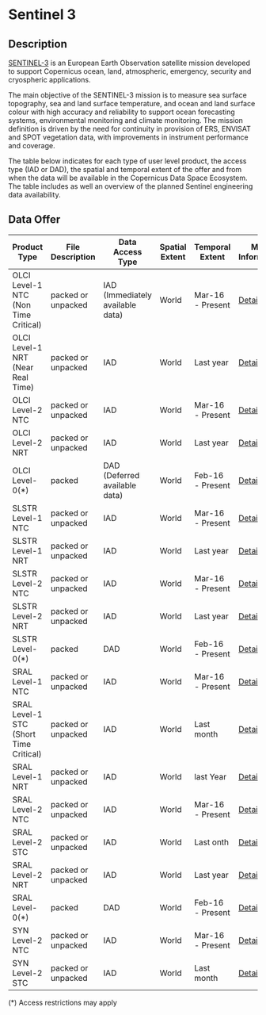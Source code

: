 # Sentinel 3


## Description
[SENTINEL-3](https://sentinels.copernicus.eu/web/sentinel/missions/sentinel-3) is an European Earth Observation satellite mission developed to support Copernicus ocean, land, atmospheric, emergency, security and cryospheric applications.

The main objective of the SENTINEL-3 mission is to measure sea surface topography, sea and land surface temperature, and ocean and land surface colour with high accuracy and reliability to support ocean forecasting systems, environmental monitoring and climate monitoring. The mission definition is driven by the need for continuity in provision of ERS, ENVISAT and SPOT vegetation data, with improvements in instrument performance and coverage.


The table below indicates for each type of user level product, the access type (IAD or DAD), the spatial and temporal extent of the offer and from when the data will be available in the Copernicus Data Space Ecosystem. 
The table includes as well an overview of the planned Sentinel engineering data availability.  


## Data Offer

|Product Type| File Description| Data Access Type | Spatial Extent | Temporal Extent | More Information | Available from |
|------------ | ---------------------- | ---------------------- | ------------ | ------------ | ------------| -----------|
|OLCI Level-1 NTC (Non Time Critical) | packed or unpacked | IAD (Immediately available data) | World | Mar-16 - Present | [Details](https://sentinels.copernicus.eu/web/sentinel/missions/sentinel-3/data-products/olci)| Jan-23|
|OLCI Level-1 NRT (Near Real Time) | packed or unpacked | IAD | World |Last year | [Details](https://sentinels.copernicus.eu/web/sentinel/missions/sentinel-3/data-products/olci)| Jan-23|
|OLCI Level-2 NTC | packed or unpacked | IAD | World | Mar-16 - Present | [Details](https://sentinels.copernicus.eu/web/sentinel/missions/sentinel-3/data-products/olci)| Jan-23|
|OLCI Level-2 NRT | packed or unpacked | IAD | World | Last year | [Details](https://sentinels.copernicus.eu/web/sentinel/missions/sentinel-3/data-products/olci)| Jan-23|
|OLCI Level-0(*) | packed | DAD (Deferred available data) | World | Feb-16 - Present | [Details](https://sentinels.copernicus.eu/web/sentinel/missions/sentinel-3/data-products/olci)| Jul-23|
|SLSTR Level-1 NTC | packed or unpacked | IAD | World | Mar-16 - Present | [Details](https://sentinels.copernicus.eu/web/sentinel/missions/sentinel-3/data-products/slstr)| Jan-23|
|SLSTR Level-1 NRT  | packed or unpacked | IAD | World | Last year | [Details](https://sentinels.copernicus.eu/web/sentinel/missions/sentinel-3/data-products/slstr)| Jan-23|
|SLSTR Level-2 NTC | packed or unpacked | IAD | World | Mar-16 - Present | [Details](https://sentinels.copernicus.eu/web/sentinel/missions/sentinel-3/data-products/slstr)| Jan-23|
|SLSTR Level-2 NRT | packed or unpacked | IAD | World | Last year | [Details](https://sentinels.copernicus.eu/web/sentinel/missions/sentinel-3/data-products/slstr)| Jan-23|
|SLSTR Level-0(*) | packed | DAD | World | Feb-16 - Present | [Details](https://sentinels.copernicus.eu/web/sentinel/missions/sentinel-3/data-products/slstr)| Jul-23|
|SRAL Level-1 NTC | packed or unpacked | IAD | World | Mar-16 - Present | [Details](https://sentinels.copernicus.eu/web/sentinel/missions/sentinel-3/data-products/altimetry)| Jan-23|
|SRAL Level-1 STC (Short Time Critical) | packed or unpacked | IAD | World | Last month | [Details](https://sentinels.copernicus.eu/web/sentinel/missions/sentinel-3/data-products/altimetry)| Jan-23|
|SRAL Level-1 NRT | packed or unpacked | IAD | World | last Year | [Details](https://sentinels.copernicus.eu/web/sentinel/missions/sentinel-3/data-products/altimetry)| Jan-23|
|SRAL Level-2 NTC | packed or unpacked | IAD | World | Mar-16 - Present | [Details](https://sentinels.copernicus.eu/web/sentinel/missions/sentinel-3/data-products/altimetry)| Jan-23|
|SRAL Level-2 STC | packed or unpacked | IAD | World | Last onth | [Details](https://sentinels.copernicus.eu/web/sentinel/missions/sentinel-3/data-products/altimetry)| Jan-23|
|SRAL Level-2 NRT | packed or unpacked | IAD | World | Last year | [Details](https://sentinels.copernicus.eu/web/sentinel/missions/sentinel-3/data-products/altimetry)| Jan-23|
|SRAL Level-0(*) | packed | DAD | World | Feb-16 - Present | [Details](https://sentinels.copernicus.eu/web/sentinel/missions/sentinel-3/data-products/altimetry)| Jul-23|
|SYN Level-2 NTC | packed or unpacked | IAD | World | Mar-16 - Present | [Details](https://sentinels.copernicus.eu/web/sentinel/missions/sentinel-3/data-products/synergy)| Jan-23|
|SYN Level-2 STC | packed or unpacked | IAD | World | Last month | [Details](https://sentinels.copernicus.eu/web/sentinel/missions/sentinel-3/data-products/synergy)| Jan-23|

(*) Access restrictions may apply

<!--
|Product Type| File Description| Data Access Type | Spatial Extent | Temporal Extent | More Information | Available from |
|------------ | ---------------------- | ---------------------- | ------------ | ------------ | ------------| -----------|
|OLCI Level-1 NRT & NTC (Near Real Time & Non Time Critical) | packed | IAD (Immediately available data) | World | Last 1 month | [Details](https://sentinels.copernicus.eu/web/sentinel/missions/sentinel-3/data-products/olci)| Jan-23|
|OLCI Level-1 NTC | unpacked or packed | IAD (Immediately available data) | World | Mar-16 - Present | [Details](https://sentinels.copernicus.eu/web/sentinel/missions/sentinel-3/data-products/olci)| Jan-23|
|OLCI Level-1 NRT | unpacked | IAD | World |Last 1 month | [Details](https://sentinels.copernicus.eu/web/sentinel/missions/sentinel-3/data-products/olci)| Jan-23|
|OLCI Level-2 NRT & NTC | packed | IAD | World | Last 1 month | [Details](https://sentinels.copernicus.eu/web/sentinel/missions/sentinel-3/data-products/olci)| Jan-23|
|OLCI Level-2 NTC | unpacked | IAD | World | Mar-16 - Present | [Details](https://sentinels.copernicus.eu/web/sentinel/missions/sentinel-3/data-products/olci)| Jan-23|
|OLCI Level-2 NRT | unpacked | IAD | World | Last 1 month | [Details](https://sentinels.copernicus.eu/web/sentinel/missions/sentinel-3/data-products/olci)| Jan-23|
|OLCI Level-0(*) | packed | DAD | World | Feb-16 - Present | [Details](https://sentinels.copernicus.eu/web/sentinel/missions/sentinel-3/data-products/olci)| Jul-23|
|SLSTR Level-1 NRT & NTC | packed | IAD | World | Last 1 month | [Details](https://sentinels.copernicus.eu/web/sentinel/missions/sentinel-3/data-products/slstr)| Jan-23|
|SLSTR Level-1 NTC | unpacked | IAD | World | Mar-16 - Present | [Details](https://sentinels.copernicus.eu/web/sentinel/missions/sentinel-3/data-products/slstr)| Jan-23|
|SLSTR Level-1 NRT  | unpacked | IAD | World | Last 1 month | [Details](https://sentinels.copernicus.eu/web/sentinel/missions/sentinel-3/data-products/slstr)| Jan-23|
|SLSTR Level-2 NRT & NTC | packed | IAD | World | Last 1 month | [Details](https://sentinels.copernicus.eu/web/sentinel/missions/sentinel-3/data-products/slstr)| Jan-23|
|SLSTR Level-2 NTC | unpacked | IAD | World | Mar-16 - Present | [Details](https://sentinels.copernicus.eu/web/sentinel/missions/sentinel-3/data-products/slstr)| Jan-23|
|SLSTR Level-2 NRT | unpacked | IAD | World | Last 1 month | [Details](https://sentinels.copernicus.eu/web/sentinel/missions/sentinel-3/data-products/slstr)| Jan-23|
|SLSTR Level-0(*) | packed | DAD | World | Feb-16 - Present | [Details](https://sentinels.copernicus.eu/web/sentinel/missions/sentinel-3/data-products/slstr)| Jul-23|
|SRAL Level-1 NRT & NTC | packed | IAD | World | Last 1 month | [Details](https://sentinels.copernicus.eu/web/sentinel/missions/sentinel-3/data-products/altimetry)| Jan-23|
|SRAL Level-1 NTC | unpacked | IAD | World | Mar-16 - Present | [Details](https://sentinels.copernicus.eu/web/sentinel/missions/sentinel-3/data-products/altimetry)| Jan-23|
|SRAL Level-1 STC (Short Time Critical) | unpacked | IAD | World | Last 1 month | [Details](https://sentinels.copernicus.eu/web/sentinel/missions/sentinel-3/data-products/altimetry)| Jan-23|
|SRAL Level-1 NRT | unpacked | IAD | World | Feb-22 - Present | [Details](https://sentinels.copernicus.eu/web/sentinel/missions/sentinel-3/data-products/altimetry)| Jan-23|
|SRAL Level-2 NRT & STC & NTC | packed | IAD | World | Last 1 month | [Details](https://sentinels.copernicus.eu/web/sentinel/missions/sentinel-3/data-products/altimetry)| Jan-23|
|SRAL Level-2 NTC | unpacked | IAD | World | Mar-16 - Present | [Details](https://sentinels.copernicus.eu/web/sentinel/missions/sentinel-3/data-products/altimetry)| Jan-23|
|SRAL Level-2 STC | unpacked | IAD | World | Last 1 month | [Details](https://sentinels.copernicus.eu/web/sentinel/missions/sentinel-3/data-products/altimetry)| Jan-23|
|SRAL Level-2 NRT | unpacked | IAD | World | Last 1 month | [Details](https://sentinels.copernicus.eu/web/sentinel/missions/sentinel-3/data-products/altimetry)| Jan-23|
|SRAL Level-0(*) | packed | DAD | World | Feb-16 - Present | [Details](https://sentinels.copernicus.eu/web/sentinel/missions/sentinel-3/data-products/altimetry)| Jul-23|
|SYN Level-2 NTC | unpacked | IAD | World | Mar-16 - Present | [Details](https://sentinels.copernicus.eu/web/sentinel/missions/sentinel-3/data-products/synergy)| Jan-23|
|SYN Level-2 STC | unpacked | IAD | World | Last 1 month | [Details](https://sentinels.copernicus.eu/web/sentinel/missions/sentinel-3/data-products/synergy)| Jan-23|

(*) Access restrictions may apply-->